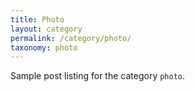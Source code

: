 ```yaml
---
title: Photo
layout: category
permalink: /category/photo/
taxonomy: photo
---
```


Sample post listing for the category `photo`.